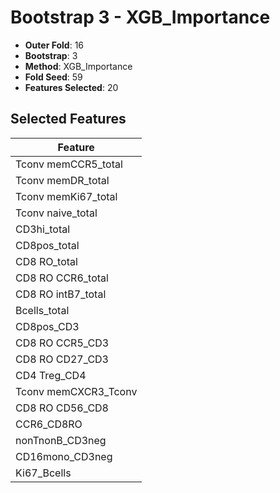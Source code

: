 # Bootstrap 3 - XGB_Importance

- **Outer Fold**: 16
- **Bootstrap**: 3
- **Method**: XGB_Importance
- **Fold Seed**: 59
- **Features Selected**: 20

## Selected Features

| Feature |
|---------|
| Tconv memCCR5_total |
| Tconv memDR_total |
| Tconv memKi67_total |
| Tconv naive_total |
| CD3hi_total |
| CD8pos_total |
| CD8 RO_total |
| CD8 RO CCR6_total |
| CD8 RO intB7_total |
| Bcells_total |
| CD8pos_CD3 |
| CD8 RO CCR5_CD3 |
| CD8 RO CD27_CD3 |
| CD4 Treg_CD4 |
| Tconv memCXCR3_Tconv |
| CD8 RO CD56_CD8 |
| CCR6_CD8RO |
| nonTnonB_CD3neg |
| CD16mono_CD3neg |
| Ki67_Bcells |
